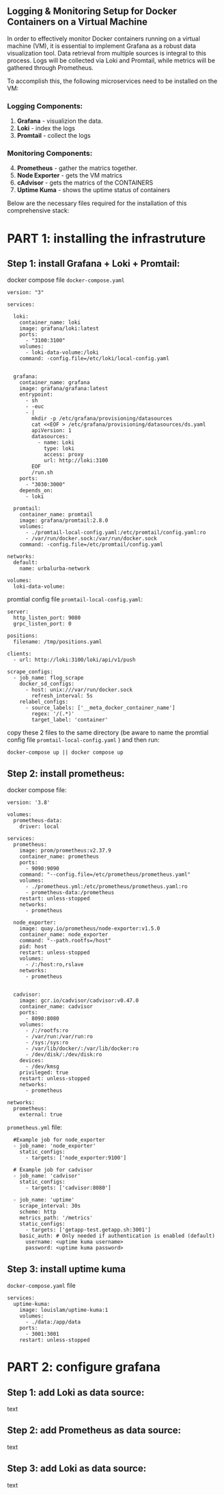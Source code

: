 ## Logging & Monitoring Setup for Docker Containers on a Virtual Machine

In order to effectively monitor Docker containers running on a virtual machine (VM), it is essential to implement Grafana as a robust data visualization tool. Data retrieval from multiple sources is integral to this process. Logs will be collected via Loki and Promtail, while metrics will be gathered through Prometheus.

To accomplish this, the following microservices need to be installed on the VM:

### Logging Components:
1. **Grafana** - visualizion the data.
2. **Loki** - index the logs
3. **Promtail** - collect the logs

### Monitoring Components:
4. **Prometheus** - gather the matrics together.
5. **Node Exporter** - gets the VM matrics
6. **cAdvisor** - gets the matrics of the CONTAINERS
7. **Uptime Kuma** - shows the uptime status of containers

Below are the necessary files required for the installation of this comprehensive stack:

# PART 1: installing the infrastruture
## Step 1: install Grafana + Loki + Promtail:
docker compose file `docker-compose.yaml`

```
version: "3"

services:
  
  loki:
    container_name: loki
    image: grafana/loki:latest
    ports:
      - "3100:3100"
    volumes:
      - loki-data-volume:/loki
    command: -config.file=/etc/loki/local-config.yaml


  grafana:
    container_name: grafana
    image: grafana/grafana:latest
    entrypoint:
      - sh
      - -euc
      - |
        mkdir -p /etc/grafana/provisioning/datasources
        cat <<EOF > /etc/grafana/provisioning/datasources/ds.yaml
        apiVersion: 1
        datasources:
          - name: Loki
            type: loki
            access: proxy
            url: http://loki:3100
        EOF
        /run.sh
    ports:
      - "3030:3000"
    depends_on:
      - loki

  promtail:
    container_name: promtail
    image: grafana/promtail:2.8.0
    volumes:
      - ./promtail-local-config.yaml:/etc/promtail/config.yaml:ro
      - /var/run/docker.sock:/var/run/docker.sock
    command: -config.file=/etc/promtail/config.yaml

networks:
  default:
    name: urbalurba-network

volumes:
  loki-data-volume:
```
promtial config file `promtail-local-config.yaml`:

```
server:
  http_listen_port: 9080
  grpc_listen_port: 0

positions:
  filename: /tmp/positions.yaml

clients:
  - url: http://loki:3100/loki/api/v1/push

scrape_configs:
  - job_name: flog_scrape 
    docker_sd_configs:
      - host: unix:///var/run/docker.sock
        refresh_interval: 5s
    relabel_configs:
      - source_labels: ['__meta_docker_container_name']
        regex: '/(.*)'
        target_label: 'container'
```
copy these 2 files to the same directory (be aware to name the promtial config file `promtail-local-config.yaml` ) and then run:
```
docker-compose up || docker compose up
```

## Step 2: install prometheus:
docker compose file:

```
version: '3.8'

volumes:
  prometheus-data: 
    driver: local

services:
  prometheus:
    image: prom/prometheus:v2.37.9
    container_name: prometheus
    ports:
      - 9090:9090
    command: "--config.file=/etc/prometheus/prometheus.yaml"
    volumes:
      - ./prometheus.yml:/etc/prometheus/prometheus.yaml:ro
      - prometheus-data:/prometheus
    restart: unless-stopped
    networks:
      - prometheus

  node_exporter:
    image: quay.io/prometheus/node-exporter:v1.5.0
    container_name: node_exporter
    command: "--path.rootfs=/host"
    pid: host
    restart: unless-stopped
    volumes:
      - /:/host:ro,rslave
    networks:
      - prometheus


  cadvisor:
    image: gcr.io/cadvisor/cadvisor:v0.47.0     
    container_name: cadvisor
    ports:
      - 8090:8080
    volumes:
      - /:/rootfs:ro
      - /var/run:/var/run:ro
      - /sys:/sys:ro
      - /var/lib/docker/:/var/lib/docker:ro
      - /dev/disk/:/dev/disk:ro
    devices:
      - /dev/kmsg
    privileged: true
    restart: unless-stopped
    networks:
      - prometheus

networks:
  prometheus:
    external: true
```
`prometheus.yml` file:

```
  #Example job for node_exporter
  - job_name: 'node_exporter'
    static_configs:
      - targets: ['node_exporter:9100']

  # Example job for cadvisor
  - job_name: 'cadvisor'
    static_configs:
      - targets: ['cadvisor:8080']

  - job_name: 'uptime'
    scrape_interval: 30s
    scheme: http
    metrics_path: '/metrics'
    static_configs:
      - targets: ['getapp-test.getapp.sh:3001']
    basic_auth: # Only needed if authentication is enabled (default) 
      username: <uptime kuma username>
      password: <uptime kuma password>
```


## Step 3: install uptime kuma

`docker-compose.yaml` file

```
services:
  uptime-kuma:
    image: louislam/uptime-kuma:1
    volumes:
      - ./data:/app/data
    ports:
      - 3001:3001
    restart: unless-stopped
```
# PART 2: configure grafana
## Step 1: add Loki as data source:
text

## Step 2: add Prometheus as data source:
text

## Step 3: add Loki as data source:
text

